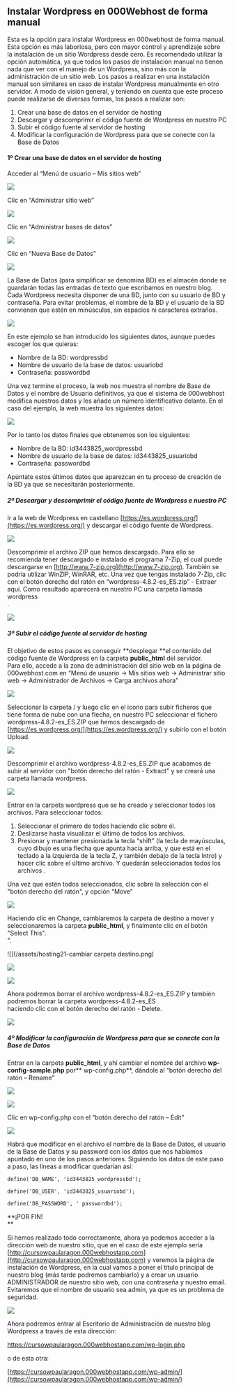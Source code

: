 ## Instalar Wordpress en 000Webhost de forma manual

Esta es la opción para instalar Wordpress en 000webhost de forma manual. Esta opción es más laboriosa, pero con mayor control y aprendizaje sobre la instalación de un sitio Wordpress desde cero. Es recomendado utilizar la opción automática, ya que todos los pasos de instalación manual no tienen nada que ver con el manejo de un Wordpress, sino más con la administración de un sitio web. Los pasos a realizar en una instalación manual son similares en caso de instalar Wordpress manualmente en otro servidor. A modo de visión general, y teniendo en cuenta que este proceso puede realizarse de diversas formas, los pasos a realizar son:

1. Crear una base de datos en el servidor de hosting
2. Descargar y descomprimir el código fuente de Wordpress en nuestro PC
3. Subir el código fuente al servidor de hosting
4. Modificar la configuración de Wordpress para que se conecte con la Base de Datos

#### 1º Crear una base de datos en el servidor de hosting

Acceder al “Menú de usuario – Mis sitios web”

![](/assets/hosting10-acceder-listado-sitios-web.png)

Clic en “Administrar sitio web”

![](/assets/hosting11-admin-sitio-web.png)

Clic en “Administrar bases de datos”

![](/assets/hosting12-acceso-bd.png)

Clic en “Nueva Base de Datos”

![](/assets/hosting13-nueva-bd.png)

La Base de Datos \(para simplificar se denomina BD\) es el almacén donde se guardarán todas las entradas de texto que escribamos en nuestro blog. Cada Wordpress necesita disponer de una BD, junto con su usuario de BD y contraseña. Para evitar problemas, el nombre de la BD y el usuario de la BD convienen que estén en minúsculas, sin espacios ni caracteres extraños.

![](/assets/hosting14-crear-bd.png)

En este ejemplo se han introducido los siguientes datos, aunque puedes escoger los que quieras:

* Nombre de la BD: wordpressbd
* Nombre de usuario de la base de datos: usuariobd
* Contraseña: passwordbd

Una vez termine el proceso, la web nos muestra el nombre de Base de Datos y el nombre de Usuario definitivos, ya que el sistema de 000webhost modifica nuestros datos y les añade un número identificativo delante. En el caso del ejemplo, la web muestra los siguientes datos:

![](/assets/hosting14bis-datos-bd-reales.png)

Por lo tanto los datos finales que obtenemos son los siguientes:

* Nombre de la BD: id3443825\_wordpressbd
* Nombre de usuario de la base de datos: id3443825\_usuariobd
* Contraseña: passwordbd

Apúntate estos últimos datos que aparezcan en tu proceso de creación de la BD ya que se necesitarán posteriormente.

##### 2º Descargar y descomprimir el código fuente de Wordpress e nuestro PC

Ir a la web de Wordpress en castellano [https://es.wordpress.org/](https://es.wordpress.org/) y descargar el código fuente de Wordpress.

![](/assets/hosting15-descargaWP.png)

Descomprimir el archivo ZIP que hemos descargado. Para ello se recomienda tener descargado e instalado el programa 7-Zip, el cual puede descargarse en [http://www.7-zip.org](http://www.7-zip.org). También se podría utilizar WinZIP, WinRAR, etc. Una vez que tengas instalado 7-Zip, clic con el botón derecho del ratón en “wordpress-4.8.2-es\_ES.zip” - Extraer aquí. Como resultado aparecerá en nuestro PC una carpeta llamada wordpress  
.

![](/assets/hosting16-descomprimir.png)

##### 3º Subir el código fuente al servidor de hosting

El objetivo de estos pasos es conseguir **desplegar **el contenido del código fuente de Wordpress en la carpeta **public\_html** del servidor.  
 Para ello, accede a la zona de administración del sitio web en la página de 000webhost.com en “Menú de usuario -&gt; Mis sitios web -&gt; Administrar sitio web -&gt; Administrador de Archivos -&gt; Carga archivos ahora”

![](/assets/hosting17-acceso-archivos.png)

Seleccionar la carpeta /  y luego clic en el icono para subir ficheros que tiene forma de nube con una flecha, en nuestro PC seleccionar el fichero wordpress-4.8.2-es\_ES.ZIP que hemos descargado de [https://es.wordpress.org/](https://es.wordpress.org/) y subirlo con el botón Upload.

![](/assets/hosting18-uploadfile.png)

Descomprimir el archivo wordpress-4.8.2-es\_ES.ZIP que acabamos de subir al servidor con "botón derecho del ratón - Extract" y se creará una carpeta llamada wordpress.

![](/assets/hosting19-descomprimir.png)

Entrar en la carpeta wordpress que se ha creado y seleccionar todos los archivos. Para seleccionar todos:

1. Seleccionar el primero de todos haciendo clic sobre él.
2. Deslizarse hasta visualizar el último de todos los archivos.
3. Presionar y mantener presionada la tecla “shift” \(la tecla de mayúsculas, cuyo dibujo es una flecha que apunta hacia arriba, y que está en el teclado a la izquierda de la tecla Z, y también debajo de la tecla Intro\) y hacer clic sobre el último archivo. Y quedarán seleccionados todos los archivos
   .

Una vez que estén todos seleccionados, clic sobre la selección con el "botón derecho del ratón", y opción “Move”

![](/assets/hosting20-mover.png)

Haciendo clic en Change, cambiaremos la carpeta de destino a mover y seleccionaremos la carpeta **public\_html**, y finalmente clic en el botón "Select This".  
".

![](/assets/hosting21-cambiar carpeta destino.png)

![](/assets/hosting22-cambiar-carpeta.png)

![](/assets/hosting23-carpeta-public_html.png)

Ahora podremos borrar el archivo wordpress-4.8.2-es\_ES.ZIP y también podremos borrar la carpeta wordpress-4.8.2-es\_ES  
 haciendo clic con el botón derecho del ratón - Delete.

![](/assets/hosting25-delete.png)

##### 4º Modificar la configuración de Wordpress para que se conecte con la Base de Datos

Entrar en la carpeta **public\_html**, y ahí cambiar el nombre del archivo **wp-config-sample.php** por** wp-config.php**, dándole al “botón derecho del ratón – Rename”

![](/assets/hosting26-rename.png)

![](/assets/hosting27-rename2.png)

Clic en wp-config.php con el “botón derecho del ratón – Edit”

![](/assets/hosting28-edit.png)

Habrá que modificar en el archivo el nombre de la Base de Datos, el usuario de la Base de Datos y su password con los datos que nos habíamos apuntado en uno de los pasos anteriores. Siguiendo los datos de este paso a paso, las líneas a modificar quedarían así:

`define('DB_NAME', 'id3443825_wordpressbd');`

`define('DB_USER', 'id3443825_usuariobd');`

`define('DB_PASSWORD', ' passwordbd');`

**¡POR FIN!                    
**

Si hemos realizado todo correctamente, ahora ya podemos acceder a la dirección web de nuestro sitio, que en el caso de este ejemplo sería [http://cursowpaularagon.000webhostapp.com](http://cursowpaularagon.000webhostapp.com) y veremos la página de instalación de Wordpress, en la cual vamos a poner el título principal de nuestro blog \(más tarde podremos cambiarlo\) y a crear un usuario ADMINISTRADOR de nuestro sitio web, con una contraseña y nuestro email. Evitaremos que el nombre de usuario sea admin, ya que es un problema de seguridad.

![](/assets/hosting29-instalar-wp.png)

Ahora podremos entrar al Escritorio de Administración de nuestro blog Wordpress a través de esta dirección:

[https://cursowpaularagon.000webhostapp.com/wp-login.php  ](https://cursowpaularagon.000webhostapp.com/wp-login.php)

o de esta otra:

[https://cursowpaularagon.000webhostapp.com/wp-admin/](https://cursowpaularagon.000webhostapp.com/wp-admin/)

